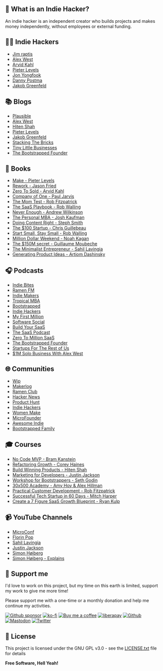 ## 🤔 What is an Indie Hacker?

An indie hacker is an independent creator who builds projects and makes money independently, without employees or external funding.

## 🧑‍💻 Indie Hackers

- [Jim raptis](https://twitter.com/d__raptis)
- [Alex West](https://twitter.com/alexwestco)
- [Arvid Kahl](https://twitter.com/arvidkahl)
- [Pieter Levels](https://twitter.com/levelsio)
- [Jon Yongfook](https://twitter.com/yongfook)
- [Danny Postma](https://twitter.com/dannypostmaa)
- [Jakob Greenfeld](https://twitter.com/jakobgreenfeld)

## 📚 Blogs

- [Plausible](https://plausible.io/blog)
- [Alex West](https://www.alexwest.co/)
- [Hiten Shah](https://hitenism.com/)
- [Pieter Levels](https://levels.io/blog/)
- [Jakob Greenfeld](https://jakobgreenfeld.com/)
- [Stacking The Bricks](https://stackingthebricks.com/)
- [Tiny Little Businesses](https://tinylittlebusinesses.com/)
- [The Bootstrapped Founder](https://thebootstrappedfounder.com/)

## 📖 Books

- [Make - Pieter Levels](https://readmake.com/)
- [Rework - Jason Fried](https://amzn.to/3TU4Luk)
- [Zero To Sold - Arvid Kahl](https://zerotosold.com/)
- [Company of One - Paul Jarvis](https://amzn.to/3TQOGpo)
- [The Mom Test - Rob Fitzpatrick](https://momtestbook.com/)
- [The SaaS Playbook - Rob Walling](https://saasplaybook.com/)
- [Never Enough - Andrew Wilkinson](https://amazon.com/dp/B0CKVJS17Z/)
- [The Personal MBA - Josh Kaufman](https://amzn.to/3N784fr)
- [Doing Content Right - Steph Smith](https://doingcontentright.com/)
- [The $100 Startup - Chris Guillebeau](https://amzn.to/3DtGIfe)
- [Start Small, Stay Small - Rob Walling](https://amzn.to/3DwdgGN)
- [Million Dollar Weekend - Noah Kagan](https://amazon.com/dp/059353977X/)
- [The $150M secret - Guillaume Moubeche](https://guillaumemoubeche.com/the-150m-dollar-secret)
- [The Minimalist Entrepreneur - Sahil Lavingia](https://minimalistentrepreneur.com/)
- [Generating Product Ideas - Artiom Dashinsky](https://productideasbook.com/)

## 🎧 Podcasts

- [Indie Bites](https://indiebites.com/)
- [Ramen FM](https://www.ramen.fm/)
- [Indie Makers](https://anchor.fm/indiemakers)
- [Tropical MBA](https://www.tropicalmba.com/)
- [Bootstrapped](https://bootstrapped.fm/)
- [Indie Hackers](https://share.transistor.fm/s/0723051d)
- [My First Million](https://mfmpod.com/)
- [Software Social](https://share.transistor.fm/s/c7c55be2)
- [Build Your SaaS](https://saas.transistor.fm/)
- [The SaaS Podcast](https://saasclub.io/saas-podcast/)
- [Zero To Million SaaS](https://zerotomillionsaas.com/)
- [The Bootstrapped Founder](https://thebootstrappedfounder.com/podcast/)
- [Startups For The Rest of Us](https://www.startupsfortherestofus.com/)
- [$1M Solo Business With Alex West](https://pod.link/1644673441)

## 🌐 Communities

- [Wip](https://wip.co)
- [Makerlog](https://getmakerlog.com/)
- [Ramen Club](https://ramenclub.so/)
- [Hacker News](https://news.ycombinator.com)
- [Product Hunt](https://producthunt.com)
- [Indie Hackers](https://indiehackers.com)
- [Women Make](https://womenmake.com/)
- [MicroFounder](https://microfounder.com/)
- [Awesome Indie](https://awesomeindie.com/)
- [Bootstrapped Family](https://bootstrappedfamily.com/)

## 🎓 Courses

- [No Code MVP - Bram Kanstein](https://nocodemvp.com/)
- [Refactoring Growth - Corey Haines](https://swipefiles.com/refactoring-growth)
- [Build Winning Products - Hiten Shah](https://app.producthabits.com/)
- [Marketing for Developers - Justin Jackson](https://devmarketing.xyz/)
- [Workshop for Bootstrappers - Seth Godin](https://udemy.com/course/workshop-for-bootstrappers/)
- [30x500 Academy - Amy Hoy & Alex Hillman](https://30x500.com)
- [Practical Customer Development - Rob Fitzpatrick](https://udemy.com/course/practical-customer-development/)
- [Successful Tech Startup in 60 Days - Mitch Harper](https://foundr.com/60ds-public-sp)
- [Create a 7 Figure SaaS Growth Blueprint - Ryan Kulp](https://growthcourse.teachable.com/)

## 📹 YouTube Channels

- [MicroConf](https://youtube.com/c/MicroConf/videos)
- [Florin Pop](https://youtube.com/c/FlorinPop/videos)
- [Sahil Lavingia](https://youtube.com/@sahil_lavingia/videos)
- [Justin Jackson](https://youtube.com/c/JustinJackson/videos)
- [Simon Høiberg](https://youtube.com/c/SimonHoiberg/videos)
- [Simon Høiberg - Explains](https://youtube.com/@SimonHoibergExplains/videos)

## 🎁 Support me

I'd love to work on this project, but my time on this earth is limited, support my work to give me more time!

Please support me with a one-time or a monthly donation and help me continue my activities.

[![Github sponsor](https://img.shields.io/badge/github-Support%20my%20work-lightgrey?style=social&logo=github)](https://github.com/sponsors/johackim/)
[![ko-fi](https://img.shields.io/badge/ko--fi-Support%20my%20work-lightgrey?style=social&logo=ko-fi)](https://ko-fi.com/johackim)
[![Buy me a coffee](https://img.shields.io/badge/Buy%20me%20a%20coffee-Support%20my%20work-lightgrey?style=social&logo=buy%20me%20a%20coffee&logoColor=%23FFDD00)](https://buymeacoffee.com/johackim)
[![liberapay](https://img.shields.io/badge/liberapay-Support%20my%20work-lightgrey?style=social&logo=liberapay&logoColor=%23F6C915)](https://liberapay.com/johackim/donate)
[![Github](https://img.shields.io/github/followers/johackim?label=Follow%20me&style=social)](https://github.com/johackim)
[![Mastodon](https://img.shields.io/mastodon/follow/1631?domain=https%3A%2F%2Fmastodon.ethibox.fr&style=social)](https://mastodon.ethibox.fr/@johackim)
[![Twitter](https://img.shields.io/twitter/follow/_johackim?style=social)](https://twitter.com/_johackim)

## 📜 License

This project is licensed under the GNU GPL v3.0 - see the [LICENSE.txt](https://raw.githubusercontent.com/johackim/awesome-indiehackers/master/LICENSE.txt) file for details

**Free Software, Hell Yeah!**
